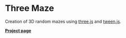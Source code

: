 # Three Maze

Creation of 3D random mazes using [three.js](http://threejs.org/) and [tween.js](https://github.com/sole/tween.js/).

**[Project page](http://johansatge.github.io/three-maze/)**

